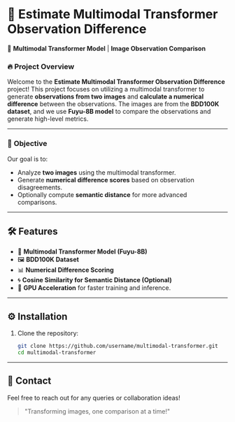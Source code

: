 # 🌟 Estimate Multimodal Transformer Observation Difference

🚀 **Multimodal Transformer Model** | **Image Observation Comparison**

### 🔥 Project Overview

Welcome to the **Estimate Multimodal Transformer Observation Difference** project! This project focuses on utilizing a multimodal transformer to generate **observations from two images** and **calculate a numerical difference** between the observations. The images are from the **BDD100K dataset**, and we use **Fuyu-8B model** to compare the observations and generate high-level metrics.


---

### 🎯 **Objective**

Our goal is to:
- Analyze **two images** using the multimodal transformer.
- Generate **numerical difference scores** based on observation disagreements.
- Optionally compute **semantic distance** for more advanced comparisons.

---

## 🛠️ **Features**

- 🧠 **Multimodal Transformer Model (Fuyu-8B)**
- 🖼️ **BDD100K Dataset**
- 📊 **Numerical Difference Scoring**
- 🌀 **Cosine Similarity for Semantic Distance (Optional)**
- 🚀 **GPU Acceleration** for faster training and inference.

---

## ⚙️ **Installation**

1. Clone the repository:

   ```bash
   git clone https://github.com/username/multimodal-transformer.git
   cd multimodal-transformer


---

## 💬 **Contact**

Feel free to reach out for any queries or collaboration ideas!

> "Transforming images, one comparison at a time!"
